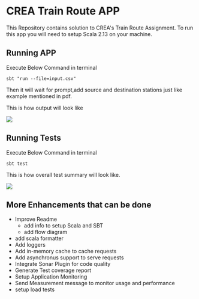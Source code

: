 CREA Train Route APP
==========================

This Repository contains solution to CREA's Train Route Assignment.
To run this app you will need to setup Scala 2.13 on your machine.

Running APP
----------
Execute Below Command in terminal

```sbt "run --file=input.csv"```

Then it will wait for prompt,add source and destination stations just like example mentioned in pdf.

This is how output will look like

![](output.png)

Running Tests
----------
Execute Below Command in terminal

```sbt test```

This is how overall test summary will look like.

![](test-summary.png)

More Enhancements that can be done
----------
- Improve Readme 
    - add info to setup Scala and SBT
    - add flow diagram
- add scala formatter
- Add loggers
- Add in-memory cache to cache requests
- Add asynchronus support to serve requests
- Integrate Sonar Plugin for code quality
- Generate Test coverage report
- Setup Application Monitoring
- Send Measurement message to monitor usage and performance
- setup load tests

 
